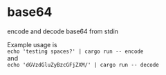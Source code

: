 # base64
 encode and decode base64 from stdin

Example usage is <br>
```echo 'testing spaces?' | cargo run -- encode``` <br>
and <br>
```echo 'dGVzdGluZyBzcGFjZXM/' | cargo run -- decode```